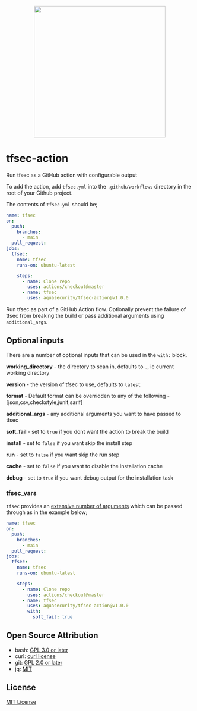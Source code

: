 <p align="center">
  <img width="354" src="./tfsec.png">
</p>

# tfsec-action
Run tfsec as a GitHub action with configurable output

To add the action, add `tfsec.yml` into the `.github/workflows` directory in the root of your Github project.

The contents of `tfsec.yml` should be;

```yaml
name: tfsec
on:
  push:
    branches:
      - main
  pull_request:
jobs:
  tfsec:
    name: tfsec
    runs-on: ubuntu-latest

    steps:
      - name: Clone repo
        uses: actions/checkout@master
      - name: tfsec
        uses: aquasecurity/tfsec-action@v1.0.0
```

Run tfsec as part of a GitHub Action flow. Optionally prevent the failure of tfsec from breaking the build or pass additional arguments using `additional_args`.

## Optional inputs

There are a number of optional inputs that can be used in the `with:` block.

**working_directory** - the directory to scan in, defaults to `.`, ie current working directory

**version** - the version of tfsec to use, defaults to `latest`

**format** - Default format can be overridden to any of the following - [json,csv,checkstyle,junit,sarif]

**additional_args** - any additional arguments you want to have passed to tfsec

**soft_fail** - set to `true` if you dont want the action to break the build

**install** - set to `false` if you want skip the install step

**run** - set to `false` if you want skip the run step

**cache** - set to `false` if you want to disable the installation cache

**debug** - set to `true` if you want debug output for the installation task

### tfsec_vars

`tfsec` provides an [extensive number of arguments](https://aquasecurity.github.io/tfsec/v0.63.1/getting-started/usage/) which can be passed through as in the example below;

```yaml
name: tfsec
on:
  push:
    branches:
      - main
  pull_request:
jobs:
  tfsec:
    name: tfsec
    runs-on: ubuntu-latest

    steps:
      - name: Clone repo
        uses: actions/checkout@master
      - name: tfsec
        uses: aquasecurity/tfsec-action@v1.0.0
        with:
          soft_fail: true

```

## Open Source Attribution

- bash: [GPL 3.0 or later](https://www.gnu.org/licenses/gpl-3.0.html)
- curl: [curl license](https://curl.se/docs/copyright.html)
- git: [GPL 2.0 or later](https://github.com/git/git/blob/master/COPYING)
- jq: [MIT](https://github.com/stedolan/jq/blob/master/COPYING) 

## License

[MIT License](https://github.com/nkuik/tfsec-action/blob/master/LICENSE)
